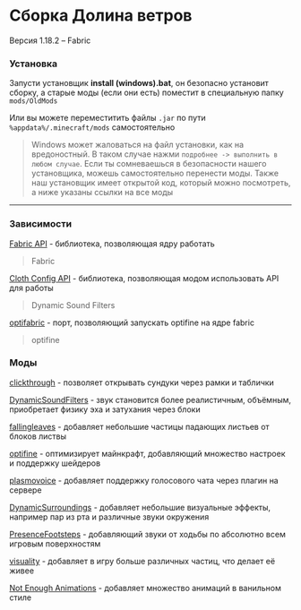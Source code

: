 # Сборка Долина ветров
Версия 1.18.2 – Fabric

### Установка
Запусти установщик **install (windows).bat**, он безопасно установит сборку, а старые моды (если они есть) поместит в специальную папку `mods/OldMods`

Или вы можете переместитить файлы `.jar` по пути `%appdata%/.minecraft/mods` самостоятельно

> Windows может жаловаться на файл установки, как на вредоностный. В таком случае нажми `подробнее -> выполнить в любом случае`. Если ты сомневаешься в безопасности нашего установщика, можешь самостоятельно перенести моды. Также наш установщик имеет открытой код, который можно посмотреть, а ниже указаны ссылки на все моды
---
### Зависимости
[Fabric API](https://www.curseforge.com/minecraft/mc-mods/fabric-api) - библиотека, позволяющая ядру работать
>Fabric 

[Cloth Config API]() - библиотека, позволяющая модом использовать API для работы
>Dynamic Sound Filters

[optifabric]() - порт, позволяющий запускать optifine на ядре fabric
>optifine

### Моды
[clickthrough](https://www.curseforge.com/minecraft/mc-mods/clickthrough) - позволяет открывать сундуки через рамки и таблички


[DynamicSoundFilters](https://www.curseforge.com/minecraft/mc-mods/Dynamic-Sound-Filters) - звук становится более реалистичным, объёмным, приобретает физику эха и затухания через блоки



[fallingleaves](https://www.curseforge.com/minecraft/mc-mods/falling-leaves-fabric) - добавляет небольшие частицы падающих листьев от блоков листвы


[optifine](https://optifine.net/downloads) - оптимизирует майнкрафт, добавляющий множество настроек и поддержку шейдеров


[plasmovoice](https://www.curseforge.com/minecraft/mc-mods/plasmo-voice) - добавляет поддержку голосового чата через плагин на сервере


[DynamicSurroundings](https://www.curseforge.com/minecraft/mc-mods/dynamic-surroundings-fabric-edition) - добавляет небольшие визуальные эффекты, например пар из рта и различные звуки окружения



[PresenceFootsteps](https://www.curseforge.com/minecraft/mc-mods/presence-footsteps) - добавляющий звуки от ходьбы по абсолютно всем игровым поверхностям



[visuality](https://www.curseforge.com/minecraft/mc-mods/visuality) - добавляет в игру больше различных частиц, что делает её живее



[Not Enough Animations](https://www.curseforge.com/minecraft/mc-mods/not-enough-animations) - добавляет множество анимаций в ванильном стиле



